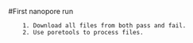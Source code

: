 #First nanopore run

        1. Download all files from both pass and fail.
        2. Use poretools to process files.
